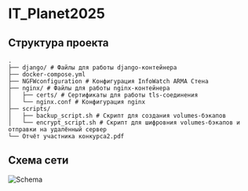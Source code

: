 # IT_Planet2025
## Структура проекта
```
.
├── django/ # Файлы для работы django-контейнера
├── docker-compose.yml
├── NGFWconfiguration # Конфигурация InfoWatch ARMA Стена
├── nginx/ # Файлы для работы nginx-контейнера
│   ├── certs/ # Сертификаты для работы tls-соединения
│   └── nginx.conf # Конфигурация nginx
├── scripts/ 
│   ├── backup_script.sh # Скрипт для создания volumes-бэкапов
│   └── encrypt_script.sh # Скрипт для шифровния volumes-бэкапов и отправки на удалённый сервер
└── Отчёт участника конкурса2.pdf
```
## Схема сети
![Schema](https://github.com/user-attachments/assets/5053da37-a82a-4954-8448-5117aa38e4b2)
